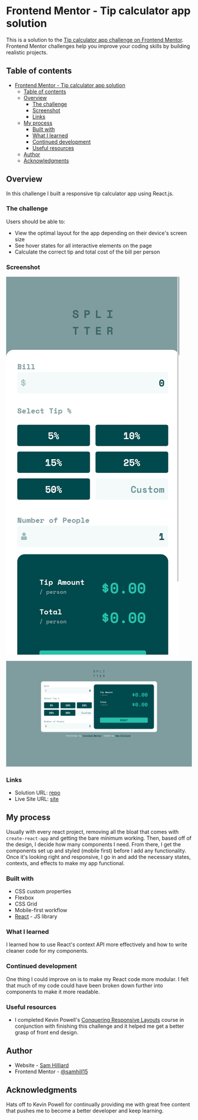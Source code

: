 # Frontend Mentor - Tip calculator app solution

This is a solution to the [Tip calculator app challenge on Frontend Mentor](https://www.frontendmentor.io/challenges/tip-calculator-app-ugJNGbJUX). Frontend Mentor challenges help you improve your coding skills by building realistic projects.

## Table of contents

- [Frontend Mentor - Tip calculator app solution](#frontend-mentor---tip-calculator-app-solution)
  - [Table of contents](#table-of-contents)
  - [Overview](#overview)
    - [The challenge](#the-challenge)
    - [Screenshot](#screenshot)
    - [Links](#links)
  - [My process](#my-process)
    - [Built with](#built-with)
    - [What I learned](#what-i-learned)
    - [Continued development](#continued-development)
    - [Useful resources](#useful-resources)
  - [Author](#author)
  - [Acknowledgments](#acknowledgments)


## Overview

In this challenge I built a responsive tip calculator app using React.js.

### The challenge

Users should be able to:

- View the optimal layout for the app depending on their device's screen size
- See hover states for all interactive elements on the page
- Calculate the correct tip and total cost of the bill per person

### Screenshot

![mobile solution](./mobile-solution.png)

![desktop solution](./desktop-solution.png)

### Links

- Solution URL: [repo](https://github.com/sam-hilliard/tip-calculator-app)
- Live Site URL: [site](https://sam-hilliard.github.io/tip-calculator-app/)

## My process

Usually with every react project, removing all the bloat that comes with `create-react-app`
and getting the bare minimum working. Then, based off of the design, I decide how many components
I need. From there, I get the components set up and styled (mobile first) before I add any functionality.
Once it's looking right and responsive, I go in and add the necessary states, contexts, and effects to make
my app functional.

### Built with

- CSS custom properties
- Flexbox
- CSS Grid
- Mobile-first workflow
- [React](https://reactjs.org/) - JS library


### What I learned

I learned how to use React's context API more effectively and how to write cleaner code for my
components.

### Continued development

One thing I could improve on is to make my React code more modular. I felt that much of my code
could have been broken down further into components to make it more readable.

### Useful resources

- I completed Kevin Powell's [Conquering Responsive Layouts](https://www.kevinpowell.co/courses/) course
  in conjunction with finishing this challenge and it helped me get a better grasp of front end design.

## Author

- Website - [Sam Hilliard](https://sam-hilliard.github.io/)
- Frontend Mentor - [@samhill15](https://www.frontendmentor.io/profile/yourusername)

## Acknowledgments

Hats off to Kevin Powell for continually providing me with great free content that pushes me to become
a better developer and keep learning.
